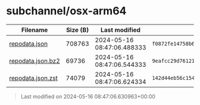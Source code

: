 # subchannel/osx-arm64

| Filename | Size (B) | Last modified | SHA256 | MD5 |
|----------|----------|---------------|--------|-----|
| [repodata.json](repodata.json) | 708763 | 2024-05-16 08:47:06.488333 | `f0872fe14758b6fd59c264485a68bae381856b9b816a9e091fa23faa2c0de20a` | `3074aef3421bd38980cbc5a2c668581e` |
| [repodata.json.bz2](repodata.json.bz2) | 69736 | 2024-05-16 08:47:06.544333 | `9eafcc29d76121beba2234d201bc219b5926f645a80f80feb8afd0deeff02685` | `c786317f00409c9eca3c74df643e1eac` |
| [repodata.json.zst](repodata.json.zst) | 74079 | 2024-05-16 08:47:06.624334 | `142d44eb56c15431c9edd51c39e54b3c9b74ed100e9804acab2088612d6b367f` | `9bce904b4d13c546706183210406c21d` |

> Last modified on 2024-05-16 08:47:06.630963+00:00